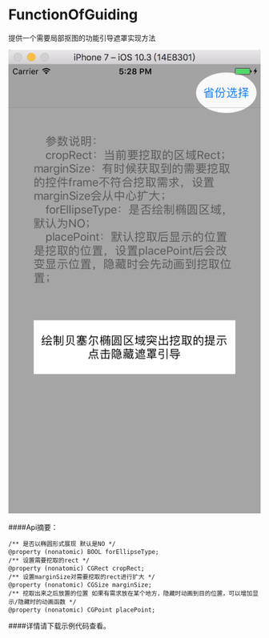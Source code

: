 # FunctionOfGuiding

提供一个需要局部抠图的功能引导遮罩实现方法


![示例](https://github.com/ZJM6658/FunctionOfGuiding/blob/master/img/example.png?raw=true&alt="example.png")

####Api摘要：

```
/** 是否以椭圆形式展现 默认是NO */
@property (nonatomic) BOOL forEllipseType;
/** 设置需要挖取的rect */
@property (nonatomic) CGRect cropRect;
/** 设置marginSize对需要挖取的rect进行扩大 */
@property (nonatomic) CGSize marginSize;
/** 挖取出来之后放置的位置 如果有需求放在某个地方，隐藏时动画到目的位置，可以增加显示/隐藏时的动画函数 */
@property (nonatomic) CGPoint placePoint;

```

####详情请下载示例代码查看。
